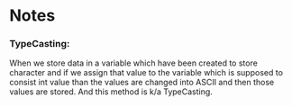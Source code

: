 # Notes
### TypeCasting: 
When we store data in a variable which have been created to store character and if we assign that value to the variable which is supposed to consist int value than the values are changed into ASCII and then those values are stored. And this method is k/a TypeCasting.  
